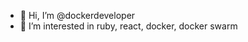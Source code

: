- 👋 Hi, I’m @dockerdeveloper
- 👀 I’m interested in ruby, react, docker, docker swarm

<!---
dockerdeveloper/dockerdeveloper is a ✨ special ✨ repository because its `README.md` (this file) appears on your GitHub profile.
You can click the Preview link to take a look at your changes.
--->
